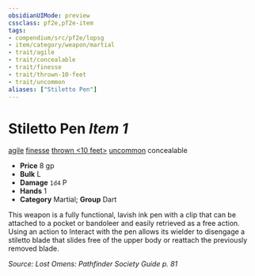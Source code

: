 ```yaml
---
obsidianUIMode: preview
cssclass: pf2e,pf2e-item
tags:
- compendium/src/pf2e/lopsg
- item/category/weapon/martial
- trait/agile
- trait/concealable
- trait/finesse
- trait/thrown-10-feet
- trait/uncommon
aliases: ["Stiletto Pen"]
---
```

# Stiletto Pen *Item 1*  
[agile](rules/traits/agile.md)  [finesse](rules/traits/finesse.md)  [thrown <10 feet>](rules/traits/thrown.md)  [uncommon](rules/traits/uncommon.md)  concealable  

- **Price** 8 gp
- **Bulk** L
- **Damage** `1d4` P
- **Hands** 1
- **Category** Martial; **Group** Dart 

This weapon is a fully functional, lavish ink pen with a clip that can be attached to a pocket or bandoleer and easily retrieved as a free action. Using an action to Interact with the pen allows its wielder to disengage a stiletto blade that slides free of the upper body or reattach the previously removed blade.

*Source: Lost Omens: Pathfinder Society Guide p. 81*